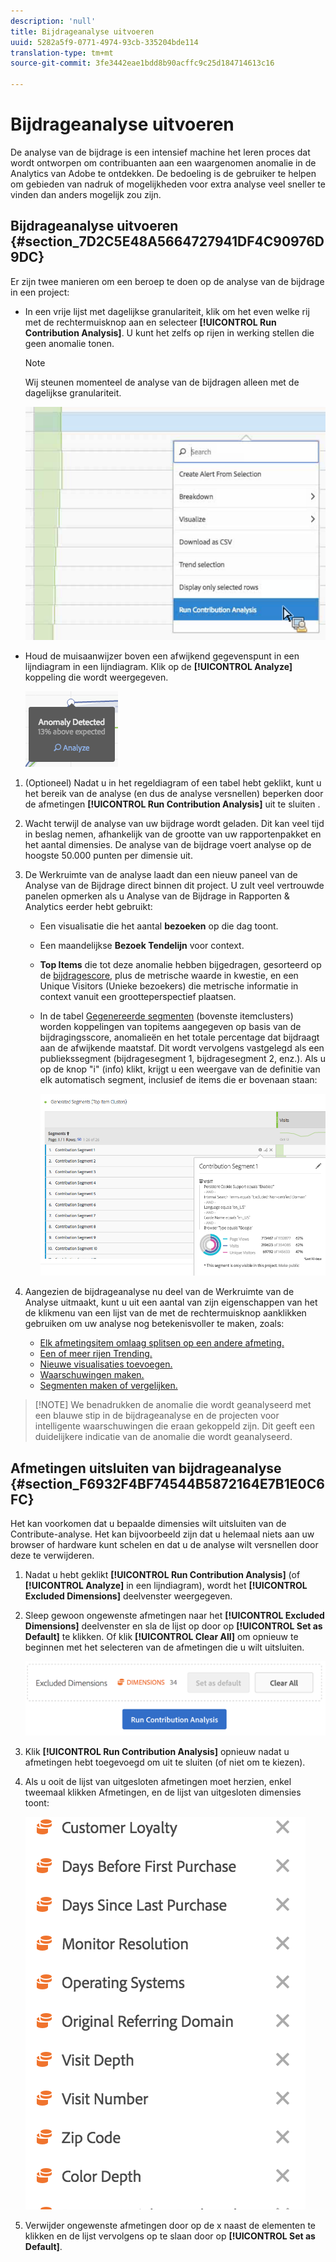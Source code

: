 ```yaml
---
description: 'null'
title: Bijdrageanalyse uitvoeren
uuid: 5282a5f9-0771-4974-93cb-335204bde114
translation-type: tm+mt
source-git-commit: 3fe3442eae1bdd8b90acffc9c25d184714613c16

---
```



# Bijdrageanalyse uitvoeren

De analyse van de bijdrage is een intensief machine het leren proces dat wordt ontworpen om contribuanten aan een waargenomen anomalie in de Analytics van Adobe te ontdekken. De bedoeling is de gebruiker te helpen om gebieden van nadruk of mogelijkheden voor extra analyse veel sneller te vinden dan anders mogelijk zou zijn.

## Bijdrageanalyse uitvoeren {#section_7D2C5E48A5664727941DF4C90976D9DC}

Er zijn twee manieren om een beroep te doen op de analyse van de bijdrage in een project:

* In een vrije lijst met dagelijkse granulariteit, klik om het even welke rij met de rechtermuisknop aan en selecteer **[!UICONTROL Run Contribution Analysis]**. U kunt het zelfs op rijen in werking stellen die geen anomalie tonen.

   >[!NOTE]
   >
   >Wij steunen momenteel de analyse van de bijdragen alleen met de dagelijkse granulariteit.

   ![](assets/run_ca.png)

* Houd de muisaanwijzer boven een afwijkend gegevenspunt in een lijndiagram in een lijndiagram. Klik op de **[!UICONTROL Analyze]** koppeling die wordt weergegeven.

   ![](assets/contribution-analysis.png)

1. (Optioneel) Nadat u in het regeldiagram of een tabel hebt geklikt, kunt u het bereik van de analyse (en dus de analyse versnellen) beperken door de afmetingen **[!UICONTROL Run Contribution Analysis]** uit te sluiten [](/help/analyze/analysis-workspace/virtual-analyst/contribution-analysis/run-contribution-analysis.md#section_F6932F4BF74544B5872164E7B1E0C6FC).

1. Wacht terwijl de analyse van uw bijdrage wordt geladen. Dit kan veel tijd in beslag nemen, afhankelijk van de grootte van uw rapportenpakket en het aantal dimensies. De analyse van de bijdrage voert analyse op de hoogste 50.000 punten per dimensie uit.
1. De Werkruimte van de analyse laadt dan een nieuw paneel van de Analyse van de Bijdrage direct binnen dit project. U zult veel vertrouwde panelen opmerken als u Analyse van de Bijdrage in Rapporten &amp; Analytics eerder hebt gebruikt:

   * Een visualisatie die het aantal **bezoeken** op die dag toont.
   * Een maandelijkse **Bezoek Tendelijn** voor context.
   * **Top Items** die tot deze anomalie hebben bijgedragen, gesorteerd op de [bijdragescore](https://docs.adobe.com/content/help/en/analytics/analyze/analysis-workspace/virtual-analyst/contribution-analysis/ca-tokens.html), plus de metrische waarde in kwestie, en een Unique Visitors (Unieke bezoekers) die metrische informatie in context vanuit een grootteperspectief plaatsen.

   * In de tabel [Gegenereerde segmenten](https://docs.adobe.com/content/help/en/analytics/components/segmentation/segmentation-workflow/seg-build.html) (bovenste itemclusters) worden koppelingen van topitems aangegeven op basis van de bijdragingsscore, anomalieën en het totale percentage dat bijdraagt aan de afwijkende maatstaf. Dit wordt vervolgens vastgelegd als een publiekssegment (bijdragesegment 1, bijdragesegment 2, enz.). Als u op de knop &quot;i&quot; (info) klikt, krijgt u een weergave van de definitie van elk automatisch segment, inclusief de items die er bovenaan staan:

      ![](assets/auto_segment.png)

1. Aangezien de bijdrageanalyse nu deel van de Werkruimte van de Analyse uitmaakt, kunt u uit een aantal van zijn eigenschappen van het de klikmenu van een lijst van de met de rechtermuisknop aanklikken gebruiken om uw analyse nog betekenisvoller te maken, zoals:

   * [Elk afmetingsitem omlaag splitsen op een andere afmeting.](/help/analyze/analysis-workspace/components/dimensions/t-breakdown-fa.md)
   * [Een of meer rijen Trending.](/help/analyze/analysis-workspace/analysis-workspace-features.md#section_34930C967C104C2B9092BA8DCF2BF81A)
   * [Nieuwe visualisaties toevoegen.](/help/analyze/analysis-workspace/visualizations/freeform-analysis-visualizations.md)
   * [Waarschuwingen maken.](/help/components/c-alerts/intellligent-alerts.md)
   * [Segmenten maken of vergelijken.](/help/analyze/analysis-workspace/c-panels/c-segment-comparison/segment-comparison.md)

>[!NOTE] We benadrukken de anomalie die wordt geanalyseerd met een blauwe stip in de bijdrageanalyse en de projecten voor intelligente waarschuwingen die eraan gekoppeld zijn. Dit geeft een duidelijkere indicatie van de anomalie die wordt geanalyseerd.

## Afmetingen uitsluiten van bijdrageanalyse {#section_F6932F4BF74544B5872164E7B1E0C6FC}

Het kan voorkomen dat u bepaalde dimensies wilt uitsluiten van de Contribute-analyse. Het kan bijvoorbeeld zijn dat u helemaal niets aan uw browser of hardware kunt schelen en dat u de analyse wilt versnellen door deze te verwijderen.

1. Nadat u hebt geklikt **[!UICONTROL Run Contribution Analysis]** (of **[!UICONTROL Analyze]** in een lijndiagram), wordt het **[!UICONTROL Excluded Dimensions]** deelvenster weergegeven.

1. Sleep gewoon ongewenste afmetingen naar het **[!UICONTROL Excluded Dimensions]** deelvenster en sla de lijst op door op **[!UICONTROL Set as Default]** te klikken. Of klik **[!UICONTROL Clear All]** om opnieuw te beginnen met het selecteren van de afmetingen die u wilt uitsluiten.

   ![](assets/exclude_dimensions.png)

1. Klik **[!UICONTROL Run Contribution Analysis]** opnieuw nadat u afmetingen hebt toegevoegd om uit te sluiten (of niet om te kiezen).
1. Als u ooit de lijst van uitgesloten afmetingen moet herzien, enkel tweemaal klikken Afmetingen, en de lijst van uitgesloten dimensies toont:

   ![](assets/excluded-dimensions.png)

1. Verwijder ongewenste afmetingen door op de x naast de elementen te klikken en de lijst vervolgens op te slaan door op **[!UICONTROL Set as Default]**.


